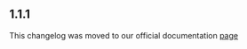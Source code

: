 ## 1.1.1

This changelog was moved to our official documentation [page](https://docs.tryrook.io/docs/category/sdks)
